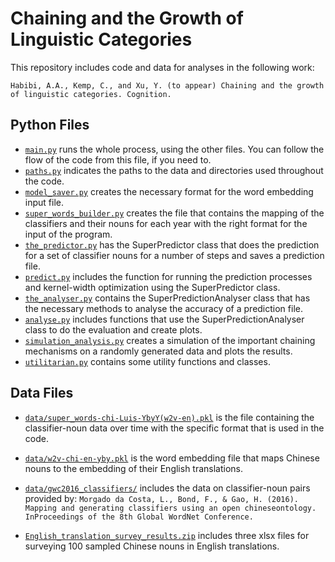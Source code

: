 # Chaining and the Growth of Linguistic Categories

This repository includes code and data for analyses in the following work: 

`Habibi, A.A., Kemp, C., and Xu, Y. (to appear) Chaining and the growth of linguistic categories. Cognition.`



## Python Files

* [`main.py`](main.py) runs the whole process, using the other files. You can follow the flow of the code from this file, if you need to.
* [`paths.py`](paths.py) indicates the paths to the data and directories used throughout the code.
* [`model_saver.py`](model_saver.py) creates the necessary format for the word embedding input file.
* [`super_words_builder.py`](super_words_builder.py) creates the file that contains the mapping of the classifiers and their nouns for each year with the right format for the input of the program.
* [`the_predictor.py`](the_predictor.py) has the SuperPredictor class that does the prediction for a set of classifier nouns for a number of steps and saves a prediction file.
* [`predict.py`](predict.py) includes the function for running the prediction processes and kernel-width optimization using the SuperPredictor class.
* [`the_analyser.py`](the_analyser.py) contains the SuperPredictionAnalyser class that has the necessary methods to analyse the accuracy of a prediction file.
* [`analyse.py`](analyse.py) includes functions that use the SuperPredictionAnalyser class to do the evaluation and create plots.
* [`simulation_analysis.py`](simulation_analysis.py) creates a simulation of the important chaining mechanisms on a randomly generated data and plots the results.
* [`utilitarian.py`](utilitarian.py) contains some utility functions and classes.


## Data Files 

* [`data/super_words-chi-Luis-YbyY(w2v-en).pkl`](data/super_words-chi-Luis-YbyY(w2v-en).pkl) is the file containing the classifier-noun data over time with the specific format that is used in the code.
* [`data/w2v-chi-en-yby.pkl`](data/w2v-chi-en-yby.pkl) is the word embedding file that maps Chinese nouns to the embedding of their English translations.
* [`data/gwc2016_classifiers/`](data/gwc2016_classifiers/) includes the data on classifier-noun pairs provided by: 
`Morgado da Costa, L., Bond, F., & Gao, H. (2016). Mapping and generating classifiers using an open chineseontology. InProceedings of the 8th Global WordNet Conference.`


* [`English_translation_survey_results.zip`](English_translation_survey_results.zip) includes three xlsx files for surveying 100 sampled Chinese nouns in English translations.